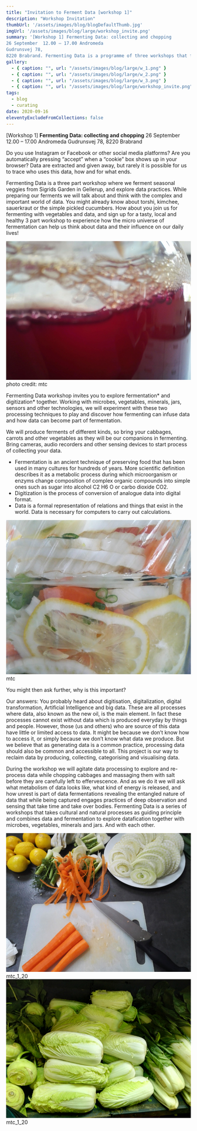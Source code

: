 ```yaml
---
title: "Invitation to Ferment Data [workshop 1]"
description: "Workshop Invitation"
thumbUrl: '/assets/images/blog/blogDefaultThumb.jpg'
imgUrl: '/assets/images/blog/large/workshop_invite.png'
summary: '[Workshop 1] Fermenting Data: collecting and chopping
26 September  12.00 – 17.00 Andromeda 
Gudrunsvej 78,
8220 Brabrand. Fermenting Data is a programme of three workshops that follows fermenting process. '
gallery:
  - { caption: "", url: "/assets/images/blog/large/w_1.png" }
  - { caption: "", url: "/assets/images/blog/large/w_2.png" }
  - { caption: "", url: "/assets/images/blog/large/w_3.png" }
  - { caption: "", url: "/assets/images/blog/large/workshop_invite.png" }
tags:
  - blog
  - curating
date: 2020-09-16
eleventyExcludeFromCollections: false
---
```

[Workshop 1] **Fermenting Data: collecting and chopping**
26 September  12.00 – 17.00 Andromeda 
Gudrunsvej 78,
8220 Brabrand

Do you use Instagram or Facebook or other social media platforms? Are you automatically pressing “accept” when a “cookie” box shows up in your browser? Data are extracted and given away, but rarely it is possible for us to trace who uses this data, how and for what ends.

Fermenting Data is a three part workshop where we ferment seasonal veggies from Sigrids Garden in Gellerup, and explore data practices. While preparing our ferments we will talk about and think with the complex and important world of data. You might already know about torshi, kimchee, sauerkraut or the simple pickled cucumbers. How about you join us for fermenting with vegetables and data, and sign up for a tasty, local and healthy 3 part workshop to experience how the micro universe of fermentation can help us think about data and their influence on our daily lives!

<div class="columnImage">
  <img src="/assets/images/blog/large/workshop_invite.png"/>
  <div class="photoCreditNew">photo credit: mtc</div>
</div>

Fermenting Data workshop invites you to explore fermentation* and digitization* together. Working with microbes, vegetables, minerals, jars, sensors and other technologies, we will experiment with these two processing techniques to play and discover how fermenting can infuse data and how data can become part of fermentation. 

We will produce ferments of different kinds, so bring your cabbages, carrots and other vegetables as they will be our companions in fermenting. Bring cameras, audio recorders and other sensing devices to start process of collecting your data. 

* Fermentation is an ancient technique of preserving food that has been used in many cultures for hundreds of years. More scientific definition describes it as a metabolic process during which microorganism or enzyms change composition of complex organic compounds into simple ones such as sugar into alcohol C2 H6 O or carbo dioxide CO2.  
* Digitization is the process of conversion of analogue data into digital format.
* Data is a formal representation of relations and things that exist in the world. Data is necessary for computers to carry out calculations.

<div class="columnImage">
  <img src="/assets/images/blog/large/w_1.png"/>
  <div class="photoCreditNew">mtc</div>
</div>

You might then ask further, why is this important? 

Our answers: You probably heard about digitisation, digitalization, digital transformation, Artificial Intelligence and big data. These are all processes where data, also known as the new oil, is the main element. In fact these processes cannot exist without data which is produced everyday by things and people. However, those (us and others) who are source of this data have little or limited access to data. It might be because we don’t know how to access it, or simply because we don’t know what data we produce. But we believe that as generating data is a common practice, processing data should also be common and accessible to all. This project is our way to reclaim data by producing, collecting, categorising and visualising data. 

During the workshop we will agitate data processing to explore and re-process data while chopping cabbages and massaging them with salt before they are carefully left to effervescence. And as we do it we will ask what metabolism of data looks like, what kind of energy is released, and how unrest is part of data fermentations revealing the entangled nature of data that while being captured engages practices of deep observation and sensing that take time and take over bodies. 
Fermenting Data is a series of workshops that takes cultural and natural processes as guiding principle and combines data and fermentation to explore datafication together with microbes, vegetables, minerals and jars. And with each other. 

<div class="fullWidthHalfImage">
  <div class='imgWrap left'>
    <img src="/assets/images/blog/large/w_2.png">
    <div class="photoCreditNew">mtc_1_20</div>
  </div>
  <div class='imgWrap right'>
    <img src="/assets/images/blog/large/w_3.png">
    <div class="photoCreditNew">mtc_1_20</div>
  </div>
</div>
